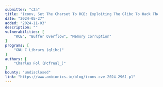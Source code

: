 ```yaml
---
submitter: "c2a"
title: "Iconv, Set The Charset To RCE: Exploiting The Glibc To Hack The PHP Engine (Part 1)"
date: "2024-05-27"
added: "2024-11-03"
description: ""
vulnerabilities: [
    "RCE", "Buffer Overflow", "Memory corruption"
]
programs: [
    "GNU C Library (glibc)"
]
authors: [
    "Charles Fol (@cfreal_)"
]
bounty: "undisclosed"
link: "https://www.ambionics.io/blog/iconv-cve-2024-2961-p1"
---
```




